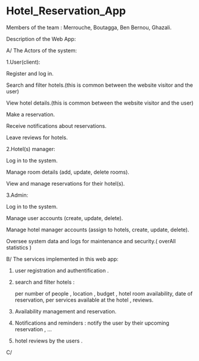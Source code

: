 # Hotel_Reservation_App

Members of the team : Merrouche, Boutagga, Ben Bernou, Ghazali.

Description of the Web App:



A/ The Actors of the system:



1.User(client): 

Register and log in.

Search and filter hotels.(this is common between the website visitor and the user)

View hotel details.(this is common between the website visitor and the user)

Make a reservation.

Receive notifications about reservations.

Leave reviews for hotels.



2.Hotel(s) manager: 

Log in to the system.

Manage room details (add, update, delete rooms).

View and manage reservations for their hotel(s).



3.Admin: 

Log in to the system.

Manage user accounts (create, update, delete).

Manage hotel manager accounts (assign to hotels, create, update, delete).

Oversee system data and logs for maintenance and security.( overAll statistics )




B/ The services implemented in this web app:

 
1. user registration and authentification . 

2. search and filter hotels :

   per number of people , location , budget , hotel room availability,
   date of reservation,  per services available at the hotel , reviews.

3. Availability management and reservation.

4. Notifications and reminders : notify the user by their upcoming reservation , ...

5. hotel reviews by the users .


C/ 

